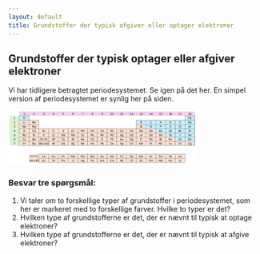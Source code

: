 ```yaml
---
layout: default
title: Grundstoffer der typisk afgiver eller optager elektroner
---
```


## Grundstoffer der typisk optager eller afgiver elektroner  
Vi har tidligere betragtet periodesystemet. Se igen på det her. En simpel version af periodesystemet er synlig her på siden. 

<img src="./periodesystem.png" alt="Periodesystem" style="width:75%;">

### Besvar tre spørgsmål:

1. Vi taler om to forskellige typer af grundstoffer i periodesystemet, som her er markeret med to forskellige farver. Hvilke to typer er det?
1. Hvilken type af grundstofferne er det, der er nævnt til typisk at optage elektroner?
1. Hvilken type af grundstofferne er det, der er nævnt til typisk at afgive elektroner?